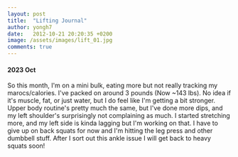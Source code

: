 ```yaml
---
layout: post
title:  "Lifting Journal"
author: yongh7
date:   2012-10-21 20:20:35 +0200
image: /assets/images/lift_01.jpg
comments: true
---
```


#### 2023 Oct 

So this month, I'm on a mini bulk, eating more but not really tracking my marocs/calories. I've packed on around 3 pounds (Now ~143 lbs). No idea if it's muscle, fat, or just water, but I do feel like I'm getting a bit stronger. Upper body routine's pretty much the same, but I've done more dips, and my left shoulder's surprisingly not complaining as much. I started stretching more, and my left side is kinda lagging but I'm working on that. I have to give up on back squats for now and I'm hitting the leg press and other dumbbell stuff. After I sort out this ankle issue I will get back to heavy squats soon!